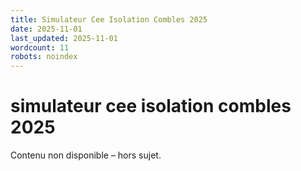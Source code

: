 ```yaml
---
title: Simulateur Cee Isolation Combles 2025
date: 2025-11-01
last_updated: 2025-11-01
wordcount: 11
robots: noindex
---
```


# simulateur cee isolation combles 2025

Contenu non disponible – hors sujet.